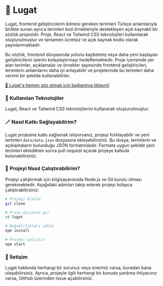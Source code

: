 # 📖 Lugat
Lugat, frontend geliştiricilerin bilmesi gereken terimleri Türkçe anlamlarıyla birlikte sunan ayrıca terimleri kod örnekleriyle destekleyen açık kaynaklı bir sözlük projesidir. Proje, React ve Tailwind CSS teknolojileri kullanılarak oluşturulmuştur ve tamamen ücretsiz ve açık kaynak kodlu olarak yayınlanmaktadır.

Bu sözlük, frontend dünyasında yolunu kaybetmiş veya daha yeni başlayan geliştiricilerin işlerini kolaylaştırmayı hedeflemektedir. Proje içerisinde yer alan terimler, açıklamalar ve örnekler sayesinde frontend geliştiricileri, terimlerin anlamlarını daha iyi anlayabilir ve projelerinde bu terimleri daha verimli bir şekilde kullanabilirler. 

[🔗 Lugat'a hemen göz atmak için bağlantıya tıklayın!](https://lugat.surge.sh/)

### 🧰 Kullanılan Teknolojiler
Lugat, React ve Tailwind CSS teknolojilerini kullanarak oluşturulmuştur.

### 🪄 Nasıl Katkı Sağlayabilirim?
Lugat projesine katkı sağlamak istiyorsanız, projeyi forklayabilir ve yeni terimleri `data/data.json` dosyasına ekleyebilirsiniz. Bu dosya, terimlerin ve açıklamaların bulunduğu JSON formatındadır. Formata uygun şekilde yeni terimleri ekledikten sonra pull request açarak projeye katkıda bulunabilirsiniz.

### 🚀 Projeyi Nasıl Çalıştırabilirim?
Projeyi çalıştırmak için bilgisayarınızda Node.js ve Git kurulu olması gerekmektedir. Aşağıdaki adımları takip ederek projeyi kolayca çalıştırabilirsiniz:

```bash
# Projeyi klonla
git clone

# Proje dizinine gir
cd lugat

# Bağımlılıkları yükle
npm install

# Projeyi çalıştır
npm start
```

### 📧 İletişim
Lugat hakkında herhangi bir sorunuz veya öneriniz varsa, buradan bana ulaşabilirsiniz. Ayrıca, projeyle ilgili herhangi bir konuda yardıma ihtiyacınız varsa, GitHub üzerinden issue açabilirsiniz.
